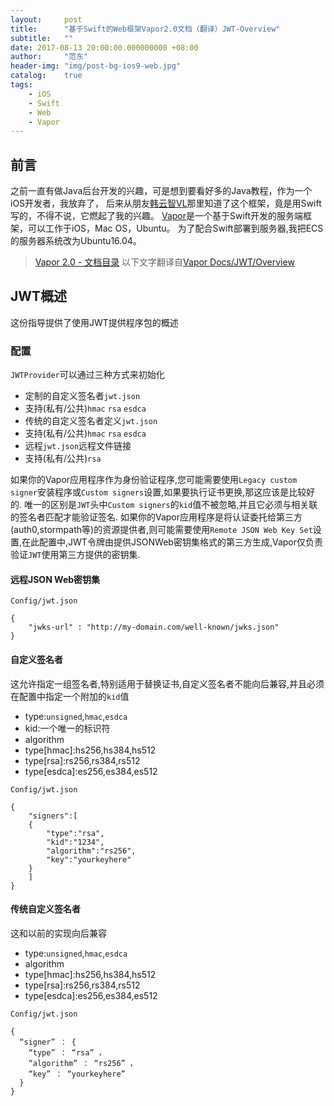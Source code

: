 ```yaml
---
layout:     post
title:      "基于Swift的Web框架Vapor2.0文档（翻译）JWT-Overview"
subtitle:   ""
date: 2017-08-13 20:00:00.000000000 +08:00
author:     "范东"
header-img: "img/post-bg-ios9-web.jpg"
catalog:    true
tags:
    - iOS
    - Swift
    - Web
    - Vapor
---
```

## 前言
之前一直有做Java后台开发的兴趣，可是想到要看好多的Java教程，作为一个iOS开发者，我放弃了，
后来从朋友[韩云智VL](http://www.jianshu.com/u/92f7630a351b)那里知道了这个框架，竟是用Swift写的，不得不说，它燃起了我的兴趣。
[Vapor](http://vapor.codes)是一个基于Swift开发的服务端框架，可以工作于iOS，Mac OS，Ubuntu。
为了配合Swift部署到服务器,我把ECS的服务器系统改为Ubuntu16.04。
> [Vapor 2.0 - 文档目录](http://blog.fandong.me/2017/08/01/iOS-SwiftVaporWeb/)
> 以下文字翻译自[Vapor Docs/JWT/Overview](https://docs.vapor.codes/2.0/jwt/overview/)

## JWT概述
这份指导提供了使用JWT提供程序包的概述

### 配置

`JWTProvider`可以通过三种方式来初始化

* 定制的自定义签名者`jwt.json`
* 支持(私有/公共)`hmac` `rsa` `esdca`
* 传统的自定义签名者定义`jwt.json`
* 支持(私有/公共)`hmac` `rsa` `esdca`
* 远程`jwt.json`远程文件链接
* 支持(私有/公共)`rsa`

如果你的Vapor应用程序作为身份验证程序,您可能需要使用`Legacy custom signer`安装程序或`Custom signers`设置,如果要执行证书更换,那这应该是比较好的.
唯一的区别是`JWT`头中`Custom signers`的`kid`值不被忽略,并且它必须与相关联的签名者匹配才能验证签名.
如果你的Vapor应用程序是将认证委托给第三方(auth0,stormpath等)的资源提供者,则可能需要使用`Remote JSON Web Key Set`设置,在此配置中,JWT令牌由提供JSONWeb密钥集格式的第三方生成,Vapor仅负责验证`JWT`使用第三方提供的密钥集.

#### 远程JSON Web密钥集
```
Config/jwt.json
```

```
{
	"jwks-url" : "http://my-domain.com/well-known/jwks.json"
}
```
#### 自定义签名者
这允许指定一组签名者,特别适用于替换证书,自定义签名者不能向后兼容,并且必须在配置中指定一个附加的```kid```值

* type:`unsigned`,`hmac`,`esdca`
* kid:一个唯一的标识符
* algorithm
* type[hmac]:hs256,hs384,hs512
* type[rsa]:rs256,rs384,rs512
* type[esdca]:es256,es384,es512


```
Config/jwt.json
```

```
{
	"signers":[
	{
		"type":"rsa",
		"kid":"1234",
		"algorithm":"rs256",
		"key":"yourkeyhere"
	}
	]
}
```

#### 传统自定义签名者
这和以前的实现向后兼容

* type:`unsigned`,`hmac`,`esdca`
* algorithm
* type[hmac]:hs256,hs384,hs512
* type[rsa]:rs256,rs384,rs512
* type[esdca]:es256,es384,es512


```
Config/jwt.json
```

```
{ 
  “signer” ： { 
    “type” ： “rsa” ，
    “algorithm” ： “rs256” ，
    “key” ： “yourkeyhere” 
  } 
}
```